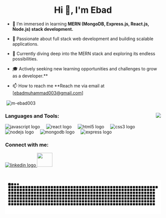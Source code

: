 <h1 align="center">Hi 👋, I'm Ebad</h1>
<!-- <h3 align="center">Welcome to my GitHub profile! I'm currently in learning the MERN (MongoDB, Express.js, React.js, Node.js). Here's a glimpse into what you'll find here:</h3> -->

- 🌱 I’m immersed in learning **MERN (MongoDB, Express.js, React.js, Node.js) stack development.**

- 💬 Passionate about full stack web development and building scalable applications.
- 💼 Currently diving deep into the MERN stack and exploring its endless possibilities.
- 🎓 Actively seeking new learning opportunities and challenges to grow as a developer.**

- 📫 How to reach me **Reach me via email at [ebadmuhammad003@gmail.com]



<!-- <p align="left"> <a href="https://www.w3schools.com/css/" target="_blank" rel="noreferrer"> <img src="https://raw.githubusercontent.com/devicons/devicon/master/icons/css3/css3-original-wordmark.svg" alt="css3" width="40" height="40"/> </a> <a href="https://www.w3.org/html/" target="_blank" rel="noreferrer"> <img src="https://raw.githubusercontent.com/devicons/devicon/master/icons/html5/html5-original-wordmark.svg" alt="html5" width="40" height="40"/> </a> <a href="https://developer.mozilla.org/en-US/docs/Web/JavaScript" target="_blank" rel="noreferrer"> <img src="https://raw.githubusercontent.com/devicons/devicon/master/icons/javascript/javascript-original.svg" alt="javascript" width="40" height="40"/> </a> <a href="https://reactjs.org/" target="_blank" rel="noreferrer"> <img src="https://raw.githubusercontent.com/devicons/devicon/master/icons/react/react-original-wordmark.svg" alt="react" width="40" height="40"/> </a> </p> -->

<p>&nbsp;<img align="center" src="https://github-readme-stats.vercel.app/api?username=m-ebad003&show_icons=true&locale=en" alt="m-ebad003" /></p>

###

<img align="right" height="150" src="https://i.imgflip.com/65efzo.gif"  />

###

<h3 align="left">Languages and Tools:</h3>
<div align="left">
  <img src="https://cdn.jsdelivr.net/gh/devicons/devicon/icons/javascript/javascript-original.svg" height="30" alt="javascript logo"  />
  <img width="12" />
  <img src="https://cdn.jsdelivr.net/gh/devicons/devicon/icons/react/react-original.svg" height="30" alt="react logo"  />
  <img width="12" />
  <img src="https://cdn.jsdelivr.net/gh/devicons/devicon/icons/html5/html5-original.svg" height="30" alt="html5 logo"  />
  <img width="12" />
  <img src="https://cdn.jsdelivr.net/gh/devicons/devicon/icons/css3/css3-original.svg" height="30" alt="css3 logo"  />
  <img width="12" />
  <img src="https://cdn.jsdelivr.net/gh/devicons/devicon/icons/nodejs/nodejs-original.svg" height="40" alt="nodejs logo"  />
  <img width="12" />
  <img src="https://cdn.jsdelivr.net/gh/devicons/devicon/icons/mongodb/mongodb-original.svg" height="40" alt="mongodb logo"  />
  <img width="12" />
  <img src="https://cdn.jsdelivr.net/gh/devicons/devicon/icons/express/express-original.svg" height="40" alt="express logo"  />
</div>

###

<h3 align="left">Connect with me:</h3>
<div align="left">
  <a href="https://www.linkedin.com/in/muhammad-ebad-39a944285/" target="_blank">
    <img src="https://raw.githubusercontent.com/maurodesouza/profile-readme-generator/master/src/assets/icons/social/linkedin/default.svg" width="52" height="40" alt="linkedin logo"  />
  </a>
  <a href="https://www.leetcode.com/m-ebad" target="blank">
    <img src="https://upload.wikimedia.org/wikipedia/commons/1/19/LeetCode_logo_black.png"  width="50" height="45" ></img>
  </a>
 
</div>

###

<br clear="both">

<img src="https://raw.githubusercontent.com/M-Ebad003/M-Ebad003/output/snake.svg" alt="Snake animation" />

###
